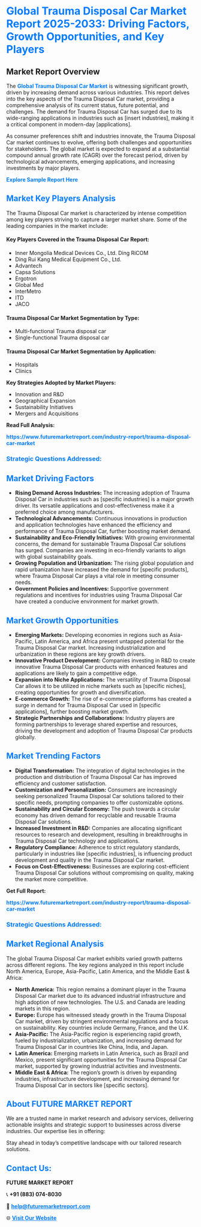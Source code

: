 <h1 style="color: #007BFF;">Global Trauma Disposal Car Market Report 2025-2033: Driving Factors, Growth Opportunities, and Key Players</h1>

<section id="overview">
<h2>Market Report Overview</h2>
<p>The <a href="https://www.futuremarketreport.com/industry-report/trauma-disposal-car-market" style="color: #007BFF; text-decoration: none;"><strong>Global Trauma Disposal Car Market</strong></a> is witnessing significant growth, driven by increasing demand across various industries. This report delves into the key aspects of the Trauma Disposal Car market, providing a comprehensive analysis of its current status, future potential, and challenges. The demand for Trauma Disposal Car has surged due to its wide-ranging applications in industries such as [insert industries], making it a critical component in modern-day [applications].</p>
<p>As consumer preferences shift and industries innovate, the Trauma Disposal Car market continues to evolve, offering both challenges and opportunities for stakeholders. The global market is expected to expand at a substantial compound annual growth rate (CAGR) over the forecast period, driven by technological advancements, emerging applications, and increasing investments by major players.</p>
</section>

<section id="overview">
<p><a href="https://www.futuremarketreport.com/request-sample/reportId=109677" style="color: #007BFF; text-decoration: none;"><strong>Explore Sample Report Here</strong></a></p>
</section>

<section id="key-players">
<h2 style="color: #007BFF;">Market Key Players Analysis</h2>
<p>The Trauma Disposal Car market is characterized by intense competition among key players striving to capture a larger market share. Some of the leading companies in the market include:</p>
<h4>Key Players Covered in the Trauma Disposal Car Report:</h4>
<ul><li>Inner Mongolia Medical Devices Co., Ltd. Ding RiCOM</li><li>Ding Rui Kang Medical Equipment Co., Ltd.</li><li>Advantech</li><li>Capsa Solutions</li><li>Ergotron</li><li>Global Med</li><li>InterMetro</li><li>ITD</li><li>JACO</li></ul>
<h4>Trauma Disposal Car Market Segmentation by Type:</h4>
<ul><li>Multi-functional Trauma disposal car</li><li>Single-functional Trauma disposal car</li></ul>

<h4>Trauma Disposal Car Market Segmentation by Application:</h4>
<ul><li>Hospitals</li><li>Clinics</li></ul>
<p><strong>Key Strategies Adopted by Market Players:</strong></p>
<ul>
<li>Innovation and R&D</li>
<li>Geographical Expansion</li>
<li>Sustainability Initiatives</li>
<li>Mergers and Acquisitions</li>
</ul>
</section>

<section>
<p><strong>Read Full Analysis: </strong></p><a href="https://www.futuremarketreport.com/industry-report/trauma-disposal-car-market" style="color: #007BFF; text-decoration: none;"><strong>https://www.futuremarketreport.com/industry-report/trauma-disposal-car-market</strong></a>
<h3 style="color: #007BFF;">Strategic Questions Addressed:</h3>
</section>

<section id="driving-factors">
<h2 style="color: #007BFF;">Market Driving Factors</h2>
<ul>
<li><strong>Rising Demand Across Industries:</strong> The increasing adoption of Trauma Disposal Car in industries such as [specific industries] is a major growth driver. Its versatile applications and cost-effectiveness make it a preferred choice among manufacturers.</li>
<li><strong>Technological Advancements:</strong> Continuous innovations in production and application technologies have enhanced the efficiency and performance of Trauma Disposal Car, further boosting market demand.</li>
<li><strong>Sustainability and Eco-Friendly Initiatives:</strong> With growing environmental concerns, the demand for sustainable Trauma Disposal Car solutions has surged. Companies are investing in eco-friendly variants to align with global sustainability goals.</li>
<li><strong>Growing Population and Urbanization:</strong> The rising global population and rapid urbanization have increased the demand for [specific products], where Trauma Disposal Car plays a vital role in meeting consumer needs.</li>
<li><strong>Government Policies and Incentives:</strong> Supportive government regulations and incentives for industries using Trauma Disposal Car have created a conducive environment for market growth.</li>
</ul>
</section>

<section id="growth-opportunities">
<h2 style="color: #007BFF;">Market Growth Opportunities</h2>
<ul>
<li><strong>Emerging Markets:</strong> Developing economies in regions such as Asia-Pacific, Latin America, and Africa present untapped potential for the Trauma Disposal Car market. Increasing industrialization and urbanization in these regions are key growth drivers.</li>
<li><strong>Innovative Product Development:</strong> Companies investing in R&D to create innovative Trauma Disposal Car products with enhanced features and applications are likely to gain a competitive edge.</li>
<li><strong>Expansion into Niche Applications:</strong> The versatility of Trauma Disposal Car allows it to be utilized in niche markets such as [specific niches], creating opportunities for growth and diversification.</li>
<li><strong>E-commerce Growth:</strong> The rise of e-commerce platforms has created a surge in demand for Trauma Disposal Car used in [specific applications], further boosting market growth.</li>
<li><strong>Strategic Partnerships and Collaborations:</strong> Industry players are forming partnerships to leverage shared expertise and resources, driving the development and adoption of Trauma Disposal Car products globally.</li>
</ul>
</section>

<section id="trending-factors">
<h2 style="color: #007BFF;">Market Trending Factors</h2>
<ul>
<li><strong>Digital Transformation:</strong> The integration of digital technologies in the production and distribution of Trauma Disposal Car has improved efficiency and customer satisfaction.</li>
<li><strong>Customization and Personalization:</strong> Consumers are increasingly seeking personalized Trauma Disposal Car solutions tailored to their specific needs, prompting companies to offer customizable options.</li>
<li><strong>Sustainability and Circular Economy:</strong> The push towards a circular economy has driven demand for recyclable and reusable Trauma Disposal Car solutions.</li>
<li><strong>Increased Investment in R&D:</strong> Companies are allocating significant resources to research and development, resulting in breakthroughs in Trauma Disposal Car technology and applications.</li>
<li><strong>Regulatory Compliance:</strong> Adherence to strict regulatory standards, particularly in industries like [specific industries], is influencing product development and quality in the Trauma Disposal Car market.</li>
<li><strong>Focus on Cost-Effectiveness:</strong> Businesses are exploring cost-efficient Trauma Disposal Car solutions without compromising on quality, making the market more competitive.</li>
</ul>
</section>

<section>
<p><strong>Get Full Report: </strong></p><a href="https://www.futuremarketreport.com/industry-report/trauma-disposal-car-market" style="color: #007BFF; text-decoration: none;"><strong>https://www.futuremarketreport.com/industry-report/trauma-disposal-car-market</strong></a>
<h3 style="color: #007BFF;">Strategic Questions Addressed:</h3>
</section>


<section id="regional-analysis">
<h2 style="color: #007BFF;">Market Regional Analysis</h2>
<p>The global Trauma Disposal Car market exhibits varied growth patterns across different regions. The key regions analyzed in this report include North America, Europe, Asia-Pacific, Latin America, and the Middle East & Africa:</p>
<ul>
<li><strong>North America:</strong> This region remains a dominant player in the Trauma Disposal Car market due to its advanced industrial infrastructure and high adoption of new technologies. The U.S. and Canada are leading markets in this region.</li>
<li><strong>Europe:</strong> Europe has witnessed steady growth in the Trauma Disposal Car market, driven by stringent environmental regulations and a focus on sustainability. Key countries include Germany, France, and the U.K.</li>
<li><strong>Asia-Pacific:</strong> The Asia-Pacific region is experiencing rapid growth, fueled by industrialization, urbanization, and increasing demand for Trauma Disposal Car in countries like China, India, and Japan.</li>
<li><strong>Latin America:</strong> Emerging markets in Latin America, such as Brazil and Mexico, present significant opportunities for the Trauma Disposal Car market, supported by growing industrial activities and investments.</li>
<li><strong>Middle East & Africa:</strong> The region’s growth is driven by expanding industries, infrastructure development, and increasing demand for Trauma Disposal Car in sectors like [specific sectors].</li>
</ul>
</section>

<footer>
<h2 style="color: #007BFF;">About FUTURE MARKET REPORT</h2>
<p>We are a trusted name in market research and advisory services, delivering actionable insights and strategic support to businesses across diverse industries. Our expertise lies in offering:</p>

<p>Stay ahead in today’s competitive landscape with our tailored research solutions.</p>

<h2 style="color: #007BFF;">Contact Us:</h2>
<p><strong>FUTURE MARKET REPORT</strong></p>
<p>📞 <strong>+91 (883) 074-8030</strong></p>
<p>📧 <strong><a href="mailto:help@futuremarketreport.com" style="color: #007BFF;">help@futuremarketreport.com</a></strong></p>
<p>🌐 <strong><a href="https://www.futuremarketreport.com/" style="color: #007BFF;">Visit Our Website</a></strong></p>
</footer>